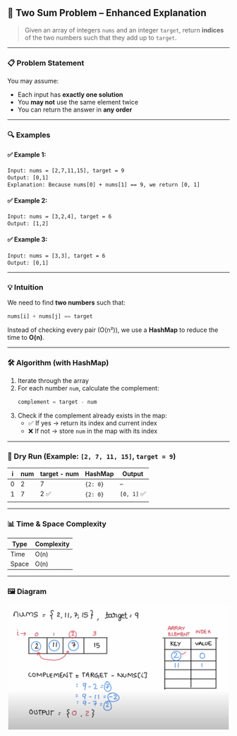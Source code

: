 ## 🧠 Two Sum Problem – Enhanced Explanation

> Given an array of integers `nums` and an integer `target`, return **indices** of the two numbers such that they add up to `target`.

---

### 📋 Problem Statement

You may assume:
- Each input has **exactly one solution**
- You **may not** use the same element twice
- You can return the answer in **any order**

---

### 🔍 Examples

#### ✅ Example 1:
```
Input: nums = [2,7,11,15], target = 9
Output: [0,1]
Explanation: Because nums[0] + nums[1] == 9, we return [0, 1]
```

#### ✅ Example 2:
```
Input: nums = [3,2,4], target = 6
Output: [1,2]
```

#### ✅ Example 3:
```
Input: nums = [3,3], target = 6
Output: [0,1]
```

---

### 💡 Intuition

We need to find **two numbers** such that:
```python
nums[i] + nums[j] == target
```

Instead of checking every pair (O(n²)), we use a **HashMap** to reduce the time to **O(n)**.

---

### 🛠️ Algorithm (with HashMap)

1. Iterate through the array
2. For each number `num`, calculate the complement:
   ```python
   complement = target - num
   ```
3. Check if the complement already exists in the map:
   - ✅ If yes → return its index and current index
   - ❌ If not → store `num` in the map with its index

---

### 🧾 Dry Run (Example: `[2, 7, 11, 15]`, `target = 9`)

| i | num | target - num | HashMap         | Output     |
|---|-----|---------------|------------------|------------|
| 0 | 2   | 7             | `{2: 0}`         | –          |
| 1 | 7   | 2 ✅          | `{2: 0}`         | `[0, 1]` ✅ |
|   |     |               |                  |            |

---

### 📊 Time & Space Complexity

| Type         | Complexity  |
|--------------|-------------|
| Time         | O(n)        |
| Space        | O(n)        |

---

### 🖼️ Diagram

<p align="center">
  <img src="Images/2-sum.png" width="500" alt="Two Sum Diagram"/>
</p>
